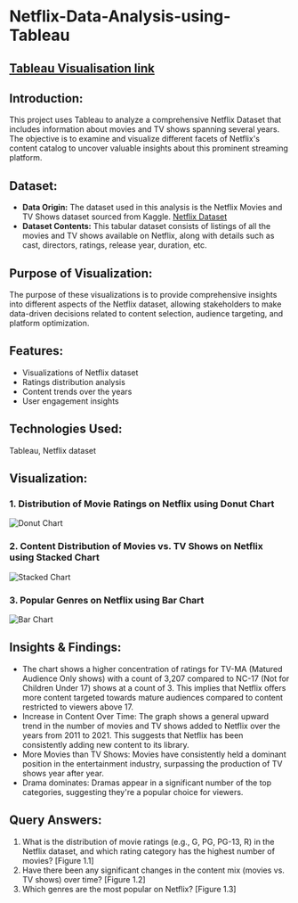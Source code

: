 # Netflix-Data-Analysis-using-Tableau
## [Tableau Visualisation link](https://public.tableau.com/views/NetflixDataAnalysisusingTableau/MovieRatingDistributionDonutChart?:language=en-GB&:sid=&:display_count=n&:origin=viz_share_link)
## Introduction:
This project uses Tableau to analyze a comprehensive Netflix Dataset that includes information about movies and TV shows spanning several years. The objective is to examine and visualize different facets of Netflix's content catalog to uncover valuable insights about this prominent streaming platform.

## Dataset:
- **Data Origin:** The dataset used in this analysis is the Netflix Movies and TV Shows dataset sourced from Kaggle. [Netflix Dataset](Link)
- **Dataset Contents:** This tabular dataset consists of listings of all the movies and TV shows available on Netflix, along with details such as cast, directors, ratings, release year, duration, etc.

## Purpose of Visualization:
The purpose of these visualizations is to provide comprehensive insights into different aspects of the Netflix dataset, allowing stakeholders to make data-driven decisions related to content selection, audience targeting, and platform optimization.

## Features:
- Visualizations of Netflix dataset
- Ratings distribution analysis
- Content trends over the years
- User engagement insights

## Technologies Used:
Tableau, 
Netflix dataset
## Visualization:

### 1. Distribution of Movie Ratings on Netflix using Donut Chart
![Donut Chart](Link_to_image)

### 2. Content Distribution of Movies vs. TV Shows on Netflix using Stacked Chart
![Stacked Chart](Link_to_image)

### 3. Popular Genres on Netflix using Bar Chart
![Bar Chart](Link_to_image)

## Insights & Findings:
- The chart shows a higher concentration of ratings for TV-MA (Matured Audience Only shows) with a count of 3,207 compared to NC-17 (Not for Children Under 17) shows at a count of 3. This implies that Netflix offers more content targeted towards mature audiences compared to content restricted to viewers above 17.
- Increase in Content Over Time: The graph shows a general upward trend in the number of movies and TV shows added to Netflix over the years from 2011 to 2021. This suggests that Netflix has been consistently adding new content to its library.
- More Movies than TV Shows: Movies have consistently held a dominant position in the entertainment industry, surpassing the production of TV shows year after year.
- Drama dominates: Dramas appear in a significant number of the top categories, suggesting they're a popular choice for viewers.

## Query Answers:
1. What is the distribution of movie ratings (e.g., G, PG, PG-13, R) in the Netflix dataset, and which rating category has the highest number of movies? [Figure 1.1]
2. Have there been any significant changes in the content mix (movies vs. TV shows) over time? [Figure 1.2]
3. Which genres are the most popular on Netflix? [Figure 1.3]

